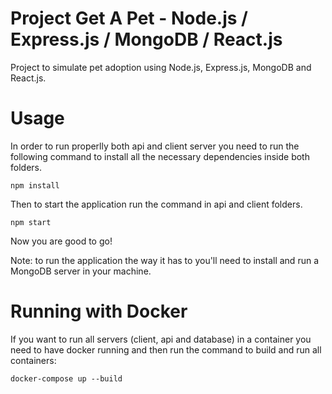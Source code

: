 # Project Get A Pet - Node.js / Express.js / MongoDB / React.js
Project to simulate pet adoption using Node.js, Express.js, MongoDB and React.js.

# Usage
In order to run properlly both api and client server you need to run the 
following command to install all the necessary dependencies inside both folders.
```
npm install
```

Then to start the application run the command in api and client folders.
```
npm start
```

Now you are good to go!

Note: to run the application the way it has to you'll need to install and run a
MongoDB server in your machine.

# Running with Docker
If you want to run all servers (client, api and database) in a container you need
to have docker running and then run the command to build and run all containers:
```
docker-compose up --build
```